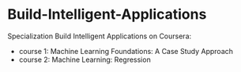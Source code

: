 # Build-Intelligent-Applications

Specialization  Build Intelligent Applications on Coursera:

* course 1: Machine Learning Foundations: A Case Study Approach
* course 2: Machine Learning: Regression

